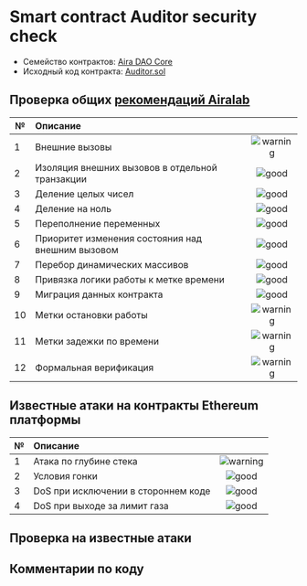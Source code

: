 # Smart contract Auditor security check

- Семейство контрактов: [Aira DAO Core][1]
- Исходный код контракта: [Auditor.sol](https://github.com/airalab/core/62c672732695b6429678bcd321520c41af109475/sol/contracts/Auditor.sol)

## Проверка общих [рекомендаций Airalab][2]

| № | Описание                                             | |
|---|:-----------------------------------------------------|:--------------------------:|
| 1 | Внешние вызовы                                       | ![warning](https://cdn.rawgit.com/primer/octicons/62c672732695b6429678bcd321520c41af109475/build/svg/issue-opened.svg)  |
| 2 | Изоляция внешних вызовов в отдельной транзакции      | ![good](https://cdn.rawgit.com/primer/octicons/62c672732695b6429678bcd321520c41af109475/build/svg/check.svg) |
| 3 | Деление целых чисел                                  | ![good](https://cdn.rawgit.com/primer/octicons/62c672732695b6429678bcd321520c41af109475/build/svg/check.svg)     |
| 4 | Деление на ноль                                      | ![good](https://cdn.rawgit.com/primer/octicons/62c672732695b6429678bcd321520c41af109475/build/svg/check.svg)        |
| 5 | Переполнение переменных                              | ![good](https://cdn.rawgit.com/primer/octicons/62c672732695b6429678bcd321520c41af109475/build/svg/check.svg)   |
| 6 | Приоритет изменения состояния над внешним вызовом    | ![good](https://cdn.rawgit.com/primer/octicons/62c672732695b6429678bcd321520c41af109475/build/svg/check.svg) | 
| 7 | Перебор динамических массивов                        | ![good](https://cdn.rawgit.com/primer/octicons/62c672732695b6429678bcd321520c41af109475/build/svg/check.svg) | 
| 8 | Привязка логики работы к метке времени               | ![good](https://cdn.rawgit.com/primer/octicons/62c672732695b6429678bcd321520c41af109475/build/svg/check.svg) |
| 9 | Миграция данных контракта                            | ![good](https://cdn.rawgit.com/primer/octicons/62c672732695b6429678bcd321520c41af109475/build/svg/check.svg)  |
|10 | Метки остановки работы                               | ![warning](https://cdn.rawgit.com/primer/octicons/62c672732695b6429678bcd321520c41af109475/build/svg/issue-opened.svg)|
|11 | Метки задежки по времени                             | ![warning](https://cdn.rawgit.com/primer/octicons/62c672732695b6429678bcd321520c41af109475/build/svg/issue-opened.svg)     |
|12 | Формальная верификация                               | ![warning](https://cdn.rawgit.com/primer/octicons/62c672732695b6429678bcd321520c41af109475/build/svg/issue-opened.svg)   |


## Известные атаки на контракты Ethereum платформы

| № | Описание                                             |  |
|---|:-----------------------------------------------------|:-------------------:|
| 1 | Атака по глубине стека                               | ![warning](https://cdn.rawgit.com/primer/octicons/62c672732695b6429678bcd321520c41af109475/build/svg/issue-opened.svg)   |
| 2 | Условия гонки                                        | ![good](https://cdn.rawgit.com/primer/octicons/62c672732695b6429678bcd321520c41af109475/build/svg/check.svg)|
| 3 | DoS при исключении в стороннем коде                  | ![good](https://cdn.rawgit.com/primer/octicons/62c672732695b6429678bcd321520c41af109475/build/svg/check.svg)     |
| 4 | DoS при выходе за лимит газа                         | ![good](https://cdn.rawgit.com/primer/octicons/62c672732695b6429678bcd321520c41af109475/build/svg/check.svg) |

## Проверка на известные атаки

## Комментарии по коду


[1]: https://github.com/airalab/core 
[2]: https://github.com/airalab
